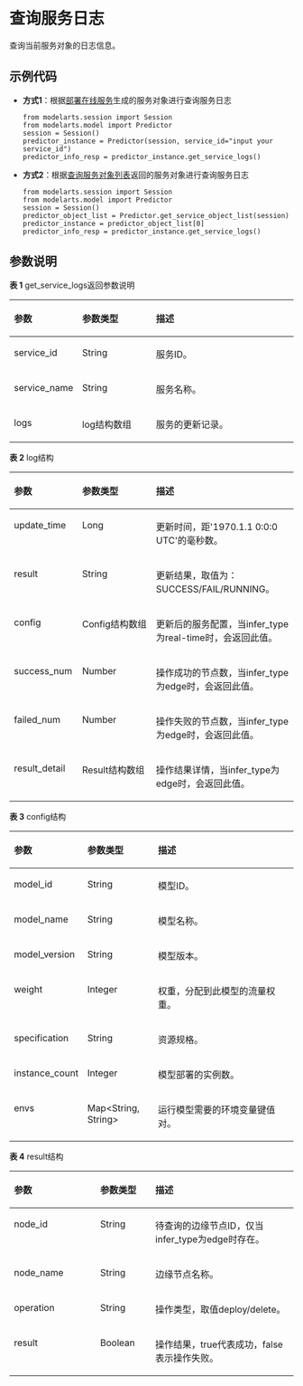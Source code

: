 # 查询服务日志<a name="modelarts_04_0209"></a>

查询当前服务对象的日志信息。

## 示例代码<a name="zh-cn_topic_0160622889_section59151611112217"></a>

-   **方式1**：根据[部署在线服务](部署在线服务.md)生成的服务对象进行查询服务日志

    ```
    from modelarts.session import Session
    from modelarts.model import Predictor
    session = Session()
    predictor_instance = Predictor(session, service_id="input your service_id")
    predictor_info_resp = predictor_instance.get_service_logs() 
    ```

-   **方式2**：根据[查询服务对象列表](查询服务对象列表.md)返回的服务对象进行查询服务日志

    ```
    from modelarts.session import Session
    from modelarts.model import Predictor
    session = Session()
    predictor_object_list = Predictor.get_service_object_list(session)
    predictor_instance = predictor_object_list[0]                
    predictor_info_resp = predictor_instance.get_service_logs()
    ```


## 参数说明<a name="zh-cn_topic_0160622889_section1185884215311"></a>

**表 1**  get\_service\_logs返回参数说明

<a name="zh-cn_topic_0160622889_table1869020408516"></a>
<table><thead align="left"><tr id="zh-cn_topic_0160622889_row96940401513"><th class="cellrowborder" valign="top" width="24%" id="mcps1.2.4.1.1"><p id="zh-cn_topic_0160622889_p7695640205120"><a name="zh-cn_topic_0160622889_p7695640205120"></a><a name="zh-cn_topic_0160622889_p7695640205120"></a>参数</p>
</th>
<th class="cellrowborder" valign="top" width="26%" id="mcps1.2.4.1.2"><p id="zh-cn_topic_0160622889_p1869617402511"><a name="zh-cn_topic_0160622889_p1869617402511"></a><a name="zh-cn_topic_0160622889_p1869617402511"></a>参数类型</p>
</th>
<th class="cellrowborder" valign="top" width="50%" id="mcps1.2.4.1.3"><p id="zh-cn_topic_0160622889_p569824016512"><a name="zh-cn_topic_0160622889_p569824016512"></a><a name="zh-cn_topic_0160622889_p569824016512"></a>描述</p>
</th>
</tr>
</thead>
<tbody><tr id="zh-cn_topic_0160622889_row11699124012519"><td class="cellrowborder" valign="top" width="24%" headers="mcps1.2.4.1.1 "><p id="zh-cn_topic_0160622889_p18701440135118"><a name="zh-cn_topic_0160622889_p18701440135118"></a><a name="zh-cn_topic_0160622889_p18701440135118"></a>service_id</p>
</td>
<td class="cellrowborder" valign="top" width="26%" headers="mcps1.2.4.1.2 "><p id="zh-cn_topic_0160622889_p8703740155120"><a name="zh-cn_topic_0160622889_p8703740155120"></a><a name="zh-cn_topic_0160622889_p8703740155120"></a>String</p>
</td>
<td class="cellrowborder" valign="top" width="50%" headers="mcps1.2.4.1.3 "><p id="zh-cn_topic_0160622889_p7704640135112"><a name="zh-cn_topic_0160622889_p7704640135112"></a><a name="zh-cn_topic_0160622889_p7704640135112"></a>服务ID。</p>
</td>
</tr>
<tr id="zh-cn_topic_0160622889_row107051840185118"><td class="cellrowborder" valign="top" width="24%" headers="mcps1.2.4.1.1 "><p id="zh-cn_topic_0160622889_p187062404517"><a name="zh-cn_topic_0160622889_p187062404517"></a><a name="zh-cn_topic_0160622889_p187062404517"></a>service_name</p>
</td>
<td class="cellrowborder" valign="top" width="26%" headers="mcps1.2.4.1.2 "><p id="zh-cn_topic_0160622889_p10708154019512"><a name="zh-cn_topic_0160622889_p10708154019512"></a><a name="zh-cn_topic_0160622889_p10708154019512"></a>String</p>
</td>
<td class="cellrowborder" valign="top" width="50%" headers="mcps1.2.4.1.3 "><p id="zh-cn_topic_0160622889_p11709540105114"><a name="zh-cn_topic_0160622889_p11709540105114"></a><a name="zh-cn_topic_0160622889_p11709540105114"></a>服务名称。</p>
</td>
</tr>
<tr id="zh-cn_topic_0160622889_row1771034085116"><td class="cellrowborder" valign="top" width="24%" headers="mcps1.2.4.1.1 "><p id="zh-cn_topic_0160622889_p7713194095120"><a name="zh-cn_topic_0160622889_p7713194095120"></a><a name="zh-cn_topic_0160622889_p7713194095120"></a>logs</p>
</td>
<td class="cellrowborder" valign="top" width="26%" headers="mcps1.2.4.1.2 "><p id="zh-cn_topic_0160622889_p371594015511"><a name="zh-cn_topic_0160622889_p371594015511"></a><a name="zh-cn_topic_0160622889_p371594015511"></a>log结构数组</p>
</td>
<td class="cellrowborder" valign="top" width="50%" headers="mcps1.2.4.1.3 "><p id="zh-cn_topic_0160622889_p27161040175113"><a name="zh-cn_topic_0160622889_p27161040175113"></a><a name="zh-cn_topic_0160622889_p27161040175113"></a>服务的更新记录。</p>
</td>
</tr>
</tbody>
</table>

**表 2**  log结构

<a name="zh-cn_topic_0160622889_table0745828125216"></a>
<table><thead align="left"><tr id="zh-cn_topic_0160622889_row27506282521"><th class="cellrowborder" valign="top" width="24%" id="mcps1.2.4.1.1"><p id="zh-cn_topic_0160622889_p775217285522"><a name="zh-cn_topic_0160622889_p775217285522"></a><a name="zh-cn_topic_0160622889_p775217285522"></a>参数</p>
</th>
<th class="cellrowborder" valign="top" width="26%" id="mcps1.2.4.1.2"><p id="zh-cn_topic_0160622889_p17754162812521"><a name="zh-cn_topic_0160622889_p17754162812521"></a><a name="zh-cn_topic_0160622889_p17754162812521"></a>参数类型</p>
</th>
<th class="cellrowborder" valign="top" width="50%" id="mcps1.2.4.1.3"><p id="zh-cn_topic_0160622889_p1375682816528"><a name="zh-cn_topic_0160622889_p1375682816528"></a><a name="zh-cn_topic_0160622889_p1375682816528"></a>描述</p>
</th>
</tr>
</thead>
<tbody><tr id="zh-cn_topic_0160622889_row27581928105218"><td class="cellrowborder" valign="top" width="24%" headers="mcps1.2.4.1.1 "><p id="zh-cn_topic_0160622889_p1175982815210"><a name="zh-cn_topic_0160622889_p1175982815210"></a><a name="zh-cn_topic_0160622889_p1175982815210"></a>update_time</p>
</td>
<td class="cellrowborder" valign="top" width="26%" headers="mcps1.2.4.1.2 "><p id="zh-cn_topic_0160622889_p12761162815214"><a name="zh-cn_topic_0160622889_p12761162815214"></a><a name="zh-cn_topic_0160622889_p12761162815214"></a>Long</p>
</td>
<td class="cellrowborder" valign="top" width="50%" headers="mcps1.2.4.1.3 "><p id="zh-cn_topic_0160622889_p20762162865217"><a name="zh-cn_topic_0160622889_p20762162865217"></a><a name="zh-cn_topic_0160622889_p20762162865217"></a>更新时间，距'1970.1.1 0:0:0 UTC'的毫秒数。</p>
</td>
</tr>
<tr id="zh-cn_topic_0160622889_row3699151144116"><td class="cellrowborder" valign="top" width="24%" headers="mcps1.2.4.1.1 "><p id="zh-cn_topic_0160622889_p1669941204118"><a name="zh-cn_topic_0160622889_p1669941204118"></a><a name="zh-cn_topic_0160622889_p1669941204118"></a>result</p>
</td>
<td class="cellrowborder" valign="top" width="26%" headers="mcps1.2.4.1.2 "><p id="zh-cn_topic_0160622889_p18699816419"><a name="zh-cn_topic_0160622889_p18699816419"></a><a name="zh-cn_topic_0160622889_p18699816419"></a>String</p>
</td>
<td class="cellrowborder" valign="top" width="50%" headers="mcps1.2.4.1.3 "><p id="zh-cn_topic_0160622889_p1069961164110"><a name="zh-cn_topic_0160622889_p1069961164110"></a><a name="zh-cn_topic_0160622889_p1069961164110"></a>更新结果，取值为：SUCCESS/FAIL/RUNNING。</p>
</td>
</tr>
<tr id="zh-cn_topic_0160622889_row1276322875213"><td class="cellrowborder" valign="top" width="24%" headers="mcps1.2.4.1.1 "><p id="zh-cn_topic_0160622889_p117641428135210"><a name="zh-cn_topic_0160622889_p117641428135210"></a><a name="zh-cn_topic_0160622889_p117641428135210"></a>config</p>
</td>
<td class="cellrowborder" valign="top" width="26%" headers="mcps1.2.4.1.2 "><p id="zh-cn_topic_0160622889_p1376602810528"><a name="zh-cn_topic_0160622889_p1376602810528"></a><a name="zh-cn_topic_0160622889_p1376602810528"></a>Config结构数组</p>
</td>
<td class="cellrowborder" valign="top" width="50%" headers="mcps1.2.4.1.3 "><p id="zh-cn_topic_0160622889_p14770202885215"><a name="zh-cn_topic_0160622889_p14770202885215"></a><a name="zh-cn_topic_0160622889_p14770202885215"></a>更新后的服务配置，当infer_type为real-time时，会返回此值。</p>
</td>
</tr>
<tr id="zh-cn_topic_0160622889_row1632242316416"><td class="cellrowborder" valign="top" width="24%" headers="mcps1.2.4.1.1 "><p id="zh-cn_topic_0160622889_p173221123194117"><a name="zh-cn_topic_0160622889_p173221123194117"></a><a name="zh-cn_topic_0160622889_p173221123194117"></a>success_num</p>
</td>
<td class="cellrowborder" valign="top" width="26%" headers="mcps1.2.4.1.2 "><p id="zh-cn_topic_0160622889_p15322112318412"><a name="zh-cn_topic_0160622889_p15322112318412"></a><a name="zh-cn_topic_0160622889_p15322112318412"></a>Number</p>
</td>
<td class="cellrowborder" valign="top" width="50%" headers="mcps1.2.4.1.3 "><p id="zh-cn_topic_0160622889_p2322423174110"><a name="zh-cn_topic_0160622889_p2322423174110"></a><a name="zh-cn_topic_0160622889_p2322423174110"></a>操作成功的节点数，当infer_type为edge时，会返回此值。</p>
</td>
</tr>
<tr id="zh-cn_topic_0160622889_row146458255411"><td class="cellrowborder" valign="top" width="24%" headers="mcps1.2.4.1.1 "><p id="zh-cn_topic_0160622889_p156459258415"><a name="zh-cn_topic_0160622889_p156459258415"></a><a name="zh-cn_topic_0160622889_p156459258415"></a>failed_num</p>
</td>
<td class="cellrowborder" valign="top" width="26%" headers="mcps1.2.4.1.2 "><p id="zh-cn_topic_0160622889_p26458253418"><a name="zh-cn_topic_0160622889_p26458253418"></a><a name="zh-cn_topic_0160622889_p26458253418"></a>Number</p>
</td>
<td class="cellrowborder" valign="top" width="50%" headers="mcps1.2.4.1.3 "><p id="zh-cn_topic_0160622889_p564502511415"><a name="zh-cn_topic_0160622889_p564502511415"></a><a name="zh-cn_topic_0160622889_p564502511415"></a>操作失败的节点数，当infer_type为edge时，会返回此值。</p>
</td>
</tr>
<tr id="zh-cn_topic_0160622889_row16842427204116"><td class="cellrowborder" valign="top" width="24%" headers="mcps1.2.4.1.1 "><p id="zh-cn_topic_0160622889_p884282719416"><a name="zh-cn_topic_0160622889_p884282719416"></a><a name="zh-cn_topic_0160622889_p884282719416"></a>result_detail</p>
</td>
<td class="cellrowborder" valign="top" width="26%" headers="mcps1.2.4.1.2 "><p id="zh-cn_topic_0160622889_p8734115216417"><a name="zh-cn_topic_0160622889_p8734115216417"></a><a name="zh-cn_topic_0160622889_p8734115216417"></a>Result结构数组</p>
</td>
<td class="cellrowborder" valign="top" width="50%" headers="mcps1.2.4.1.3 "><p id="zh-cn_topic_0160622889_p158421127134115"><a name="zh-cn_topic_0160622889_p158421127134115"></a><a name="zh-cn_topic_0160622889_p158421127134115"></a>操作结果详情，当infer_type为edge时，会返回此值。</p>
</td>
</tr>
</tbody>
</table>

**表 3**  config结构

<a name="zh-cn_topic_0160622889_table1355535185314"></a>
<table><thead align="left"><tr id="zh-cn_topic_0160622889_row175605513531"><th class="cellrowborder" valign="top" width="24%" id="mcps1.2.4.1.1"><p id="zh-cn_topic_0160622889_p1356112555313"><a name="zh-cn_topic_0160622889_p1356112555313"></a><a name="zh-cn_topic_0160622889_p1356112555313"></a>参数</p>
</th>
<th class="cellrowborder" valign="top" width="25.03%" id="mcps1.2.4.1.2"><p id="zh-cn_topic_0160622889_p115634515312"><a name="zh-cn_topic_0160622889_p115634515312"></a><a name="zh-cn_topic_0160622889_p115634515312"></a>参数类型</p>
</th>
<th class="cellrowborder" valign="top" width="50.970000000000006%" id="mcps1.2.4.1.3"><p id="zh-cn_topic_0160622889_p656518518530"><a name="zh-cn_topic_0160622889_p656518518530"></a><a name="zh-cn_topic_0160622889_p656518518530"></a>描述</p>
</th>
</tr>
</thead>
<tbody><tr id="zh-cn_topic_0160622889_row1056705155315"><td class="cellrowborder" valign="top" width="24%" headers="mcps1.2.4.1.1 "><p id="zh-cn_topic_0160622889_p856819515536"><a name="zh-cn_topic_0160622889_p856819515536"></a><a name="zh-cn_topic_0160622889_p856819515536"></a>model_id</p>
</td>
<td class="cellrowborder" valign="top" width="25.03%" headers="mcps1.2.4.1.2 "><p id="zh-cn_topic_0160622889_p135691557530"><a name="zh-cn_topic_0160622889_p135691557530"></a><a name="zh-cn_topic_0160622889_p135691557530"></a>String</p>
</td>
<td class="cellrowborder" valign="top" width="50.970000000000006%" headers="mcps1.2.4.1.3 "><p id="zh-cn_topic_0160622889_p1457175165315"><a name="zh-cn_topic_0160622889_p1457175165315"></a><a name="zh-cn_topic_0160622889_p1457175165315"></a>模型ID。</p>
</td>
</tr>
<tr id="zh-cn_topic_0160622889_row2572953538"><td class="cellrowborder" valign="top" width="24%" headers="mcps1.2.4.1.1 "><p id="zh-cn_topic_0160622889_p457416555317"><a name="zh-cn_topic_0160622889_p457416555317"></a><a name="zh-cn_topic_0160622889_p457416555317"></a>model_name</p>
</td>
<td class="cellrowborder" valign="top" width="25.03%" headers="mcps1.2.4.1.2 "><p id="zh-cn_topic_0160622889_p165766510534"><a name="zh-cn_topic_0160622889_p165766510534"></a><a name="zh-cn_topic_0160622889_p165766510534"></a>String</p>
</td>
<td class="cellrowborder" valign="top" width="50.970000000000006%" headers="mcps1.2.4.1.3 "><p id="zh-cn_topic_0160622889_p1357735175310"><a name="zh-cn_topic_0160622889_p1357735175310"></a><a name="zh-cn_topic_0160622889_p1357735175310"></a>模型名称。</p>
</td>
</tr>
<tr id="zh-cn_topic_0160622889_row105786535317"><td class="cellrowborder" valign="top" width="24%" headers="mcps1.2.4.1.1 "><p id="zh-cn_topic_0160622889_p185808516535"><a name="zh-cn_topic_0160622889_p185808516535"></a><a name="zh-cn_topic_0160622889_p185808516535"></a>model_version</p>
</td>
<td class="cellrowborder" valign="top" width="25.03%" headers="mcps1.2.4.1.2 "><p id="zh-cn_topic_0160622889_p45817519536"><a name="zh-cn_topic_0160622889_p45817519536"></a><a name="zh-cn_topic_0160622889_p45817519536"></a>String</p>
</td>
<td class="cellrowborder" valign="top" width="50.970000000000006%" headers="mcps1.2.4.1.3 "><p id="zh-cn_topic_0160622889_p115831056535"><a name="zh-cn_topic_0160622889_p115831056535"></a><a name="zh-cn_topic_0160622889_p115831056535"></a>模型版本。</p>
</td>
</tr>
<tr id="zh-cn_topic_0160622889_row7584258535"><td class="cellrowborder" valign="top" width="24%" headers="mcps1.2.4.1.1 "><p id="zh-cn_topic_0160622889_p758610515538"><a name="zh-cn_topic_0160622889_p758610515538"></a><a name="zh-cn_topic_0160622889_p758610515538"></a>weight</p>
</td>
<td class="cellrowborder" valign="top" width="25.03%" headers="mcps1.2.4.1.2 "><p id="zh-cn_topic_0160622889_p1058815518539"><a name="zh-cn_topic_0160622889_p1058815518539"></a><a name="zh-cn_topic_0160622889_p1058815518539"></a>Integer</p>
</td>
<td class="cellrowborder" valign="top" width="50.970000000000006%" headers="mcps1.2.4.1.3 "><p id="zh-cn_topic_0160622889_p12589155195319"><a name="zh-cn_topic_0160622889_p12589155195319"></a><a name="zh-cn_topic_0160622889_p12589155195319"></a>权重，分配到此模型的流量权重。</p>
</td>
</tr>
<tr id="zh-cn_topic_0160622889_row6590195125317"><td class="cellrowborder" valign="top" width="24%" headers="mcps1.2.4.1.1 "><p id="zh-cn_topic_0160622889_p105911656539"><a name="zh-cn_topic_0160622889_p105911656539"></a><a name="zh-cn_topic_0160622889_p105911656539"></a>specification</p>
</td>
<td class="cellrowborder" valign="top" width="25.03%" headers="mcps1.2.4.1.2 "><p id="zh-cn_topic_0160622889_p65932555310"><a name="zh-cn_topic_0160622889_p65932555310"></a><a name="zh-cn_topic_0160622889_p65932555310"></a>String</p>
</td>
<td class="cellrowborder" valign="top" width="50.970000000000006%" headers="mcps1.2.4.1.3 "><p id="zh-cn_topic_0160622889_p65946575310"><a name="zh-cn_topic_0160622889_p65946575310"></a><a name="zh-cn_topic_0160622889_p65946575310"></a>资源规格。</p>
</td>
</tr>
<tr id="zh-cn_topic_0160622889_row359555145318"><td class="cellrowborder" valign="top" width="24%" headers="mcps1.2.4.1.1 "><p id="zh-cn_topic_0160622889_p059714585313"><a name="zh-cn_topic_0160622889_p059714585313"></a><a name="zh-cn_topic_0160622889_p059714585313"></a>instance_count</p>
</td>
<td class="cellrowborder" valign="top" width="25.03%" headers="mcps1.2.4.1.2 "><p id="zh-cn_topic_0160622889_p35981256536"><a name="zh-cn_topic_0160622889_p35981256536"></a><a name="zh-cn_topic_0160622889_p35981256536"></a>Integer</p>
</td>
<td class="cellrowborder" valign="top" width="50.970000000000006%" headers="mcps1.2.4.1.3 "><p id="zh-cn_topic_0160622889_p1660017513535"><a name="zh-cn_topic_0160622889_p1660017513535"></a><a name="zh-cn_topic_0160622889_p1660017513535"></a>模型部署的实例数。</p>
</td>
</tr>
<tr id="zh-cn_topic_0160622889_row13601195175319"><td class="cellrowborder" valign="top" width="24%" headers="mcps1.2.4.1.1 "><p id="zh-cn_topic_0160622889_p460285145318"><a name="zh-cn_topic_0160622889_p460285145318"></a><a name="zh-cn_topic_0160622889_p460285145318"></a>envs</p>
</td>
<td class="cellrowborder" valign="top" width="25.03%" headers="mcps1.2.4.1.2 "><p id="zh-cn_topic_0160622889_p1760415515314"><a name="zh-cn_topic_0160622889_p1760415515314"></a><a name="zh-cn_topic_0160622889_p1760415515314"></a>Map&lt;String, String&gt;</p>
</td>
<td class="cellrowborder" valign="top" width="50.970000000000006%" headers="mcps1.2.4.1.3 "><p id="zh-cn_topic_0160622889_p12605165145318"><a name="zh-cn_topic_0160622889_p12605165145318"></a><a name="zh-cn_topic_0160622889_p12605165145318"></a>运行模型需要的环境变量键值对。</p>
</td>
</tr>
</tbody>
</table>

**表 4**  result结构

<a name="zh-cn_topic_0160622889_table1413113324316"></a>
<table><thead align="left"><tr id="zh-cn_topic_0160622889_row613210332435"><th class="cellrowborder" valign="top" width="30.36303630363036%" id="mcps1.2.4.1.1"><p id="zh-cn_topic_0160622889_p212019414440"><a name="zh-cn_topic_0160622889_p212019414440"></a><a name="zh-cn_topic_0160622889_p212019414440"></a>参数</p>
</th>
<th class="cellrowborder" valign="top" width="19.401940194019403%" id="mcps1.2.4.1.2"><p id="zh-cn_topic_0160622889_p1912213411447"><a name="zh-cn_topic_0160622889_p1912213411447"></a><a name="zh-cn_topic_0160622889_p1912213411447"></a>参数类型</p>
</th>
<th class="cellrowborder" valign="top" width="50.23502350235023%" id="mcps1.2.4.1.3"><p id="zh-cn_topic_0160622889_p1712317434419"><a name="zh-cn_topic_0160622889_p1712317434419"></a><a name="zh-cn_topic_0160622889_p1712317434419"></a>描述</p>
</th>
</tr>
</thead>
<tbody><tr id="zh-cn_topic_0160622889_row0132203312431"><td class="cellrowborder" valign="top" width="30.36303630363036%" headers="mcps1.2.4.1.1 "><p id="zh-cn_topic_0160622889_p161321133124315"><a name="zh-cn_topic_0160622889_p161321133124315"></a><a name="zh-cn_topic_0160622889_p161321133124315"></a>node_id</p>
</td>
<td class="cellrowborder" valign="top" width="19.401940194019403%" headers="mcps1.2.4.1.2 "><p id="zh-cn_topic_0160622889_p10132193317436"><a name="zh-cn_topic_0160622889_p10132193317436"></a><a name="zh-cn_topic_0160622889_p10132193317436"></a>String</p>
</td>
<td class="cellrowborder" valign="top" width="50.23502350235023%" headers="mcps1.2.4.1.3 "><p id="zh-cn_topic_0160622889_p3200143314231"><a name="zh-cn_topic_0160622889_p3200143314231"></a><a name="zh-cn_topic_0160622889_p3200143314231"></a>待查询的边缘节点ID，仅当infer_type为edge时存在。</p>
</td>
</tr>
<tr id="zh-cn_topic_0160622889_row713213310436"><td class="cellrowborder" valign="top" width="30.36303630363036%" headers="mcps1.2.4.1.1 "><p id="zh-cn_topic_0160622889_p1113253324311"><a name="zh-cn_topic_0160622889_p1113253324311"></a><a name="zh-cn_topic_0160622889_p1113253324311"></a>node_name</p>
</td>
<td class="cellrowborder" valign="top" width="19.401940194019403%" headers="mcps1.2.4.1.2 "><p id="zh-cn_topic_0160622889_p71321633134317"><a name="zh-cn_topic_0160622889_p71321633134317"></a><a name="zh-cn_topic_0160622889_p71321633134317"></a>String</p>
</td>
<td class="cellrowborder" valign="top" width="50.23502350235023%" headers="mcps1.2.4.1.3 "><p id="zh-cn_topic_0160622889_p171321733124315"><a name="zh-cn_topic_0160622889_p171321733124315"></a><a name="zh-cn_topic_0160622889_p171321733124315"></a>边缘节点名称。</p>
</td>
</tr>
<tr id="zh-cn_topic_0160622889_row913210334430"><td class="cellrowborder" valign="top" width="30.36303630363036%" headers="mcps1.2.4.1.1 "><p id="zh-cn_topic_0160622889_p171325336432"><a name="zh-cn_topic_0160622889_p171325336432"></a><a name="zh-cn_topic_0160622889_p171325336432"></a>operation</p>
</td>
<td class="cellrowborder" valign="top" width="19.401940194019403%" headers="mcps1.2.4.1.2 "><p id="zh-cn_topic_0160622889_p1413253315439"><a name="zh-cn_topic_0160622889_p1413253315439"></a><a name="zh-cn_topic_0160622889_p1413253315439"></a>String</p>
</td>
<td class="cellrowborder" valign="top" width="50.23502350235023%" headers="mcps1.2.4.1.3 "><p id="zh-cn_topic_0160622889_p101325339439"><a name="zh-cn_topic_0160622889_p101325339439"></a><a name="zh-cn_topic_0160622889_p101325339439"></a>操作类型，取值deploy/delete。</p>
</td>
</tr>
<tr id="zh-cn_topic_0160622889_row1813233374315"><td class="cellrowborder" valign="top" width="30.36303630363036%" headers="mcps1.2.4.1.1 "><p id="zh-cn_topic_0160622889_p17132103324315"><a name="zh-cn_topic_0160622889_p17132103324315"></a><a name="zh-cn_topic_0160622889_p17132103324315"></a>result</p>
</td>
<td class="cellrowborder" valign="top" width="19.401940194019403%" headers="mcps1.2.4.1.2 "><p id="zh-cn_topic_0160622889_p2013210335432"><a name="zh-cn_topic_0160622889_p2013210335432"></a><a name="zh-cn_topic_0160622889_p2013210335432"></a>Boolean</p>
</td>
<td class="cellrowborder" valign="top" width="50.23502350235023%" headers="mcps1.2.4.1.3 "><p id="zh-cn_topic_0160622889_p129713024411"><a name="zh-cn_topic_0160622889_p129713024411"></a><a name="zh-cn_topic_0160622889_p129713024411"></a>操作结果，true代表成功，false表示操作失败。</p>
</td>
</tr>
</tbody>
</table>


